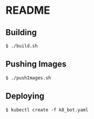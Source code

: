# README

## Building

```shell
$ ./build.sh
```

## Pushing Images

```shell
$ ./pushImages.sh
```

## Deploying

```shell
$ kubectl create -f k8_bot.yaml
```